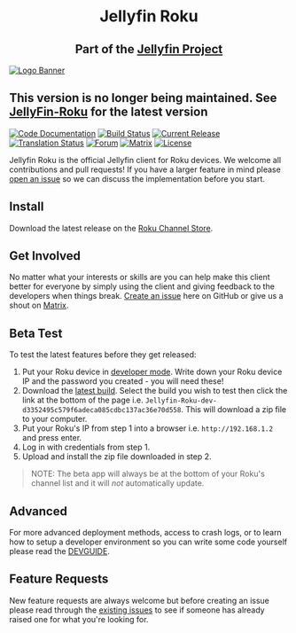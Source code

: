 <h1 align="center">Jellyfin Roku</h1>
<h2 align="center">Part of the <a href="https://jellyfin.org">Jellyfin Project</a></h2>

[![Logo Banner](https://raw.githubusercontent.com/jellyfin/jellyfin-ux/master/branding/SVG/banner-logo-solid.svg?sanitize=true "Jellyfin")](https://jellyfin.org)

## This version is no longer being maintained. See [JellyFin-Roku](https://github.com/jellyfin/jellyfin-roku) for the latest version

[![Code Documentation](https://img.shields.io/badge/Code%20Documentation-purple)](https://jellyfin.github.io/jellyfin-roku-legacy/)
[![Build Status](https://img.shields.io/github/actions/workflow/status/jellyfin/jellyfin-roku-legacy/build-dev.yml?logo=github&branch=unstable "Build Status")](https://github.com/jellyfin/jellyfin-roku-legacy/actions/workflows/build-dev.yml?query=branch%3Aunstable)
[![Current Release](https://img.shields.io/github/release/jellyfin/jellyfin-roku-legacy.svg?logo=github "Current Release")](https://github.com/jellyfin/jellyfin-roku-legacy/releases)
[![Translation Status](https://translate.jellyfin.org/widgets/jellyfin/-/jellyfin-roku-legacy/svg-badge.svg "Translation Status")](https://translate.jellyfin.org/projects/jellyfin/jellyfin-roku-legacy/?utm_source=widget)
[![Forum](https://img.shields.io/badge/forum-MyBB-00A4DC "Check out our forum!")](https://forum.jellyfin.org/f-roku-development)
[![Matrix](https://img.shields.io/matrix/jellyfin:matrix.org.svg?logo=matrix "Chat on Matrix")](https://matrix.to/#/#jellyfin-dev-roku:matrix.org)
[![License](https://img.shields.io/github/license/jellyfin/jellyfin-roku-legacy.svg "GPL 2.0 License")](LICENSE)

Jellyfin Roku is the official Jellyfin client for Roku devices. We welcome all contributions and pull requests! If you have a larger feature in mind please [open an issue](https://github.com/jellyfin/jellyfin-roku-legacy/issues/new?assignees=&labels=feature&template=feature_request.md&title=) so we can discuss the implementation before you start.

## Install

Download the latest release on the [Roku Channel Store](https://channelstore.roku.com/details/cc5e559d08d9ec87c5f30dcebdeebc12/jellyfin).

## Get Involved

No matter what your interests or skills are you can help make this client better for everyone by simply using the client and giving feedback to the developers when things break. [Create an issue](https://github.com/jellyfin/jellyfin-roku-legacy/issues/new/choose) here on GitHub or give us a shout on [Matrix](https://matrix.to/#/#jellyfin-dev-roku:matrix.org).

## Beta Test

To test the latest features before they get released:

1. Put your Roku device in [developer mode](https://blog.roku.com/developer/2016/02/04/developer-setup-guide). Write down your Roku device IP and the password you created - you will need these!
2. Download the [latest build](https://github.com/jellyfin/jellyfin-roku-legacy/actions/workflows/build-dev.yml). Select the build you wish to test then click the link at the bottom of the page i.e. `Jellyfin-Roku-dev-d3352495c579f6adeca085cdbc137ac36e70d558`. This will download a zip file to your computer.
3. Put your Roku's IP from step 1 into a browser i.e. `http://192.168.1.2` and press enter.
4. Log in with credentials from step 1.
5. Upload and install the zip file downloaded in step 2.

> NOTE: The beta app will always be at the bottom of your Roku's channel list and it will *not* automatically update.

## Advanced

For more advanced deployment methods, access to crash logs, or to learn how to setup a developer environment so you can write some code yourself please read the [DEVGUIDE](docs/DEVGUIDE.md).

## Feature Requests

New feature requests are always welcome but before creating an issue please read through the [existing issues](https://github.com/jellyfin/jellyfin-roku-legacy/issues?q=is%3Aissue+is%3Aopen+sort%3Aupdated-desc) to see if someone has already raised one for what you're looking for.
